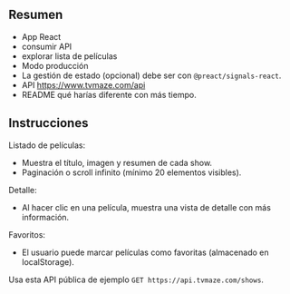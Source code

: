 ## Resumen

- App React
- consumir API
- explorar lista de películas
- Modo producción
- La gestión de estado (opcional) debe ser con `@preact/signals-react`.
- API https://www.tvmaze.com/api
- README qué harías diferente con más tiempo.

## Instrucciones

Listado de películas:

- Muestra el título, imagen y resumen de cada show.
- Paginación o scroll infinito (mínimo 20 elementos visibles).

Detalle:

- Al hacer clic en una película, muestra una vista de detalle con más información.

Favoritos:

- El usuario puede marcar películas como favoritas (almacenado en localStorage).

Usa esta API pública de ejemplo `GET https://api.tvmaze.com/shows`.


